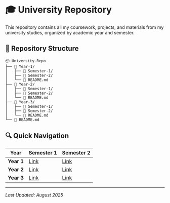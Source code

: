# 🎓 University Repository

This repository contains all my coursework, projects, and materials from my university studies, organized by academic year and semester.

## 📁 Repository Structure

```
📦 University-Repo
├── 📂 Year-1/
│   ├── 📂 Semester-1/
│   ├── 📂 Semester-2/
│   └── 📄 README.md
├── 📂 Year-2/
│   ├── 📂 Semester-1/
│   ├── 📂 Semester-2/
│   └── 📄 README.md
├── 📂 Year-3/
│   ├── 📂 Semester-1/
│   ├── 📂 Semester-2/
│   └── 📄 README.md
└── 📄 README.md
```

## 🔍 Quick Navigation

| Year | Semester 1 | Semester 2 |
|------|------------|------------|
| **Year 1** | [Link](./Year-1/Semester-1) | [Link](./Year-1/Semester-2) |
| **Year 2** | [Link](./Year-2/Semester-1) | [Link](./Year-2/Semester-2) |
| **Year 3** | [Link](./Year-3/Semester-1) | [Link](./Year-3/Semester-2) |

---
*Last Updated: August 2025*

